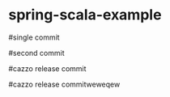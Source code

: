 # spring-scala-example

#single commit

#second commit

#cazzo release commit


#cazzo release commitweweqew